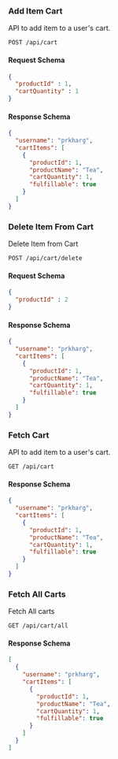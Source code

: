 ### Add Item Cart
API to add item to a user's cart.
```agsl
POST /api/cart
```
#### Request Schema
```json
{
  "productId" : 1,
  "cartQuantity" : 1
}
```

#### Response Schema
```json
{
  "username": "prkharg",
  "cartItems": [
    {
      "productId": 1,
      "productName": "Tea",
      "cartQuantity": 1,
      "fulfillable": true
    }
  ]
}
```

### Delete Item From Cart
Delete Item from Cart
```agsl
POST /api/cart/delete
```
#### Request Schema
```json
{
  "productId" : 2
}
```

#### Response Schema
```json
{
  "username": "prkharg",
  "cartItems": [
    {
      "productId": 1,
      "productName": "Tea",
      "cartQuantity": 1,
      "fulfillable": true
    }
  ]
}
```


### Fetch Cart
API to add item to a user's cart.
```agsl
GET /api/cart
```


#### Response Schema
```json
{
  "username": "prkharg",
  "cartItems": [
    {
      "productId": 1,
      "productName": "Tea",
      "cartQuantity": 1,
      "fulfillable": true
    }
  ]
}
```


### Fetch All Carts
Fetch All carts
```agsl
GET /api/cart/all
```


#### Response Schema
```json
[
  {
    "username": "prkharg",
    "cartItems": [
      {
        "productId": 1,
        "productName": "Tea",
        "cartQuantity": 1,
        "fulfillable": true
      }
    ]
  }
]
```
